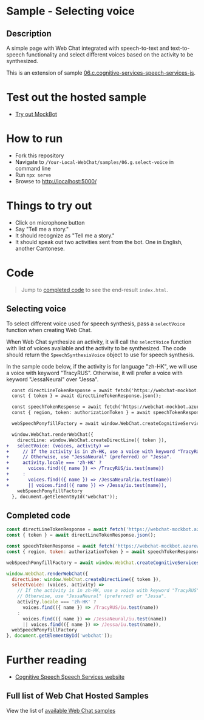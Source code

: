 # Sample - Selecting voice

## Description

A simple page with Web Chat integrated with speech-to-text and text-to-speech functionality and select different voices based on the activity to be synthesized.

This is an extension of sample [06.c.cognitive-services-speech-services-js](https://github.com/microsoft/BotFramework-WebChat/tree/master/samples/06.c.cognitive-services-speech-services-js).

# Test out the hosted sample

-  [Try out MockBot](https://microsoft.github.io/BotFramework-WebChat/06.g.select-voice)

# How to run

-  Fork this repository
-  Navigate to `/Your-Local-WebChat/samples/06.g.select-voice` in command line
-  Run `npx serve`
-  Browse to [http://localhost:5000/](http://localhost:5000/)

# Things to try out

-  Click on microphone button
-  Say "Tell me a story."
-  It should recognize as "Tell me a story."
-  It should speak out two activities sent from the bot. One in English, another Cantonese.

# Code

> Jump to [completed code](#completed-code) to see the end-result `index.html`.

## Selecting voice

To select different voice used for speech synthesis, pass a `selectVoice` function when creating Web Chat.

When Web Chat synthesize an activity, it will call the `selectVoice` function with list of voices available and the activity to be synthesized. The code should return the `SpeechSynthesisVoice` object to use for speech synthesis.

In the sample code below, if the activity is for language "zh-HK", we will use a voice with keyword "TracyRUS". Otherwise, it will prefer a voice with keyword "JessaNeural" over "Jessa".

```diff
  const directLineTokenResponse = await fetch('https://webchat-mockbot.azurewebsites.net/directline/token', { method: 'POST' });
  const { token } = await directLineTokenResponse.json();

  const speechTokenResponse = await fetch('https://webchat-mockbot.azurewebsites.net/speechservices/token', { method: 'POST' });
  const { region, token: authorizationToken } = await speechTokenResponse.json();

  webSpeechPonyfillFactory = await window.WebChat.createCognitiveServicesSpeechServicesPonyfillFactory({ authorizationToken, region });

  window.WebChat.renderWebChat({
    directLine: window.WebChat.createDirectLine({ token }),
+   selectVoice: (voices, activity) =>
+     // If the activity is in zh-HK, use a voice with keyword "TracyRUS" (Cantonese).
+     // Otherwise, use "JessaNeural" (preferred) or "Jessa".
+     activity.locale === 'zh-HK' ?
+       voices.find(({ name }) => /TracyRUS/iu.test(name))
+     :
+       voices.find(({ name }) => /JessaNeural/iu.test(name))
+       || voices.find(({ name }) => /Jessa/iu.test(name)),
    webSpeechPonyfillFactory
  }, document.getElementById('webchat'));
```

## Completed code

```js
const directLineTokenResponse = await fetch('https://webchat-mockbot.azurewebsites.net/directline/token', { method: 'POST' });
const { token } = await directLineTokenResponse.json();

const speechTokenResponse = await fetch('https://webchat-mockbot.azurewebsites.net/speechservices/token', { method: 'POST' });
const { region, token: authorizationToken } = await speechTokenResponse.json();

webSpeechPonyfillFactory = await window.WebChat.createCognitiveServicesSpeechServicesPonyfillFactory({ authorizationToken, region });

window.WebChat.renderWebChat({
  directLine: window.WebChat.createDirectLine({ token }),
  selectVoice: (voices, activity) =>
    // If the activity is in zh-HK, use a voice with keyword "TracyRUS" (Cantonese).
    // Otherwise, use "JessaNeural" (preferred) or "Jessa".
    activity.locale === 'zh-HK' ?
      voices.find(({ name }) => /TracyRUS/iu.test(name))
    :
      voices.find(({ name }) => /JessaNeural/iu.test(name))
      || voices.find(({ name }) => /Jessa/iu.test(name)),
  webSpeechPonyfillFactory
}, document.getElementById('webchat'));
```

# Further reading

-  [Cognitive Speech Speech Services website](https://azure.microsoft.com/en-us/services/cognitive-services/speech-services/)

## Full list of Web Chat Hosted Samples

View the list of [available Web Chat samples](https://github.com/microsoft/BotFramework-WebChat/tree/master/samples)
